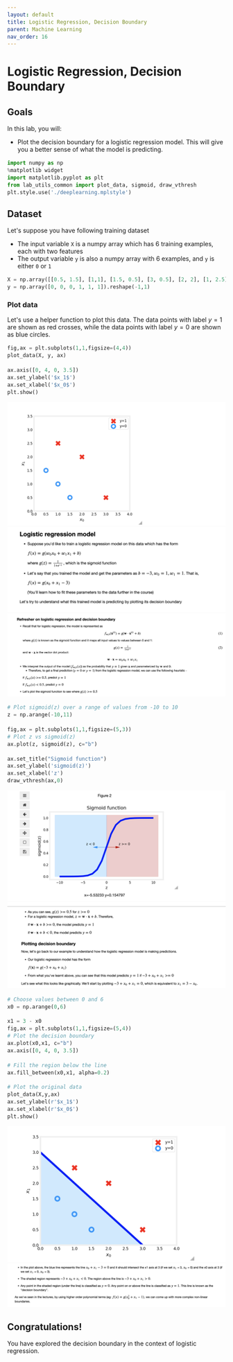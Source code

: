 ```yaml
---
layout: default
title: Logistic Regression, Decision Boundary
parent: Machine Learning
nav_order: 16
---
```

# Logistic Regression, Decision Boundary
## Goals
In this lab, you will:
- Plot the decision boundary for a logistic regression model. This will give you a better sense of what the model is predicting.

```python
import numpy as np
%matplotlib widget
import matplotlib.pyplot as plt
from lab_utils_common import plot_data, sigmoid, draw_vthresh
plt.style.use('./deeplearning.mplstyle')
```
## Dataset

Let's suppose you have following training dataset
- The input variable `X` is a numpy array which has 6 training examples, each with two features
- The output variable `y` is also a numpy array with 6 examples, and `y` is either `0` or `1`

```python
X = np.array([[0.5, 1.5], [1,1], [1.5, 0.5], [3, 0.5], [2, 2], [1, 2.5]])
y = np.array([0, 0, 0, 1, 1, 1]).reshape(-1,1) 
```
### Plot data

Let's use a helper function to plot this data. The data points with label $y=1$ are shown as red crosses, while the data points with label $y=0$ are shown as blue circles. 
```python
fig,ax = plt.subplots(1,1,figsize=(4,4))
plot_data(X, y, ax)

ax.axis([0, 4, 0, 3.5])
ax.set_ylabel('$x_1$')
ax.set_xlabel('$x_0$')
plt.show()
```
![](../../assets/images/docs/sasasassswqw.png)
![](../../assets/images/docs/qwqwsxxa.png)
![](../../assets/images/docs/sasasassasasasqw.png)

```python
# Plot sigmoid(z) over a range of values from -10 to 10
z = np.arange(-10,11)

fig,ax = plt.subplots(1,1,figsize=(5,3))
# Plot z vs sigmoid(z)
ax.plot(z, sigmoid(z), c="b")

ax.set_title("Sigmoid function")
ax.set_ylabel('sigmoid(z)')
ax.set_xlabel('z')
draw_vthresh(ax,0)
```
![](../../assets/images/docs/aasasassq.png)
![](../../assets/images/docs/asasasqsas.png)
```python
# Choose values between 0 and 6
x0 = np.arange(0,6)

x1 = 3 - x0
fig,ax = plt.subplots(1,1,figsize=(5,4))
# Plot the decision boundary
ax.plot(x0,x1, c="b")
ax.axis([0, 4, 0, 3.5])

# Fill the region below the line
ax.fill_between(x0,x1, alpha=0.2)

# Plot the original data
plot_data(X,y,ax)
ax.set_ylabel(r'$x_1$')
ax.set_xlabel(r'$x_0$')
plt.show()
```
![](../../assets/images/docs/asasasasas.png)
![](../../assets/images/docs/sqwqadaa.png)
## Congratulations!
You have explored the decision boundary in the context of logistic regression.


